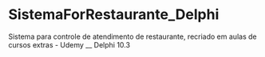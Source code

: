 # SistemaForRestaurante_Delphi
Sistema para controle de atendimento de restaurante, recriado em aulas de cursos extras - Udemy __ Delphi 10.3

